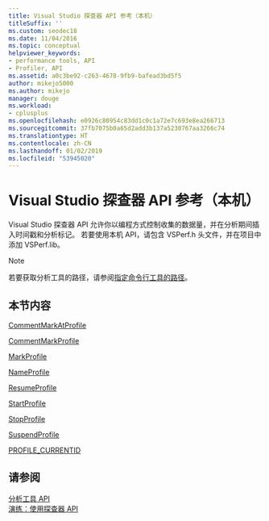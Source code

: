 ```yaml
---
title: Visual Studio 探查器 API 参考（本机）
titleSuffix: ''
ms.custom: seodec18
ms.date: 11/04/2016
ms.topic: conceptual
helpviewer_keywords:
- performance tools, API
- Profiler, API
ms.assetid: a0c3be92-c263-4678-9fb9-bafead3bd5f5
author: mikejo5000
ms.author: mikejo
manager: douge
ms.workload:
- cplusplus
ms.openlocfilehash: e0926c80954c83dd1c0c1a72e7c693e8ea266713
ms.sourcegitcommit: 37fb7075b0a65d2add3b137a5230767aa3266c74
ms.translationtype: HT
ms.contentlocale: zh-CN
ms.lasthandoff: 01/02/2019
ms.locfileid: "53945020"
---
```

# <a name="visual-studio-profiler-api-reference-native"></a>Visual Studio 探查器 API 参考（本机）
Visual Studio 探查器 API 允许你以编程方式控制收集的数据量，并在分析期间插入时间戳和分析标记。 若要使用本机 API，请包含 VSPerf.h 头文件，并在项目中添加 VSPerf.lib。  
  
> [!NOTE]
> 若要获取分析工具的路径，请参阅[指定命令行工具的路径](../profiling/specifying-the-path-to-profiling-tools-command-line-tools.md)。
  
## <a name="in-this-section"></a>本节内容  
 [CommentMarkAtProfile](../profiling/commentmarkatprofile.md)  
  
 [CommentMarkProfile](../profiling/commentmarkprofile.md)  
  
 [MarkProfile](../profiling/markprofile.md)  
  
 [NameProfile](../profiling/nameprofile.md)  
  
 [ResumeProfile](../profiling/resumeprofile.md)  
  
 [StartProfile](../profiling/startprofile.md)  
  
 [StopProfile](../profiling/stopprofile.md)  
  
 [SuspendProfile](../profiling/suspendprofile.md)  
  
 [PROFILE_CURRENTID](../profiling/profile-currentid.md)  
  
## <a name="see-also"></a>请参阅  
 [分析工具 API](../profiling/profiling-tools-apis.md)   
 [演练：使用探查器 API](../profiling/walkthrough-using-profiler-apis.md)
